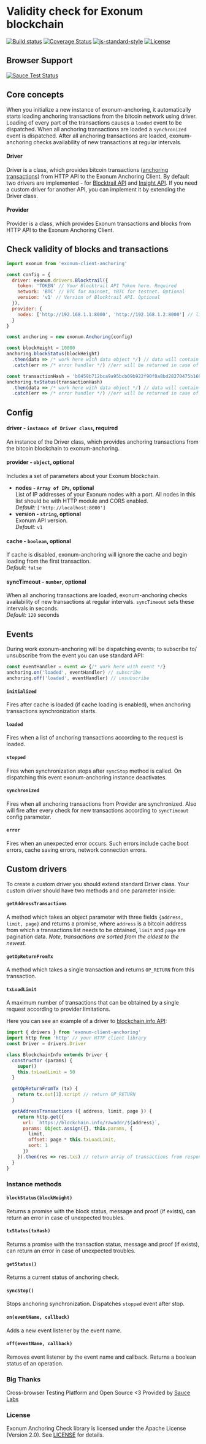 # Validity check for Exonum blockchain
[![Build status][travis-image]][travis-url]
[![Coverage Status][coveralls-image]][coveralls-url]
[![js-standard-style][codestyle-image]][codestyle-url]
[![License][license-image]][license-url]

[sause-image]: https://saucelabs.com/browser-matrix/Exonum.svg
[sause-url]: https://saucelabs.com/u/Exonum
[travis-image]: https://travis-ci.org/exonum/exonum-client-anchoring.svg?branch=master
[travis-url]: https://travis-ci.org/exonum/exonum-client-anchoring
[coveralls-image]: https://coveralls.io/repos/github/exonum/exonum-client-anchoring/badge.svg?branch=master
[coveralls-url]: https://coveralls.io/github/exonum/exonum-client-anchoring?branch=master
[codestyle-image]: https://img.shields.io/badge/code%20style-standard-brightgreen.svg
[codestyle-url]: http://standardjs.com
[license-image]: https://img.shields.io/github/license/exonum/exonum-client.svg?style=flat-square
[license-url]: https://opensource.org/licenses/Apache-2.0

## Browser Support
[![Sauce Test Status][sause-image]][sause-url]


## Core concepts
When you initialize a new instance of exonum-anchoring, it automatically starts
loading anchoring transactions from the bitcoin network using driver. Loading of
every part of the transactions causes a `loaded` event to be dispatched. When
all anchoring transactions are loaded a `synchronized` event is dispatched.
After all anchoring transactions are loaded, exonum-anchoring checks
availability of new transactions at regular intervals.

#### Driver
Driver is a class, which provides bitcoin transactions
([anchoring transactions](https://exonum.com/doc/advanced/bitcoin-anchoring/))
from HTTP API to the Exonum Anchoring Client. By default  two drivers are
implemented - for [Blocktrail API](https://blocktrail.com) and
[Insight API](https://github.com/bitpay/insight-api). If you need a custom
driver for another API, you can implement it by extending the Driver class.

#### Provider
Provider is a class, which provides Exonum transactions and blocks from HTTP
API to the Exonum Anchoring Client.

## Check validity of blocks and transactions
```js
import exonum from 'exonum-client-anchoring'

const config = {
  driver: exonum.drivers.Blocktrail({
    token: 'TOKEN' // Your Blocktrail API Token here. Required
    network: 'BTC' // BTC for mainnet, tBTC for testnet. Optional
    version: 'v1' // Version of Blocktrail API. Optional
  }),
  provider: {
    nodes: ['http://192.168.1.1:8000', 'http://192.168.1.2:8000'] // list of IP addresses of Exonum nodes
  }
}

const anchoring = new exonum.Anchoring(config)

const blockHeight = 10000
anchoring.blockStatus(blockHeight)
  .then(data => /* work here with data object */) // data will contain status of block and proof
  .catch(err => /* error handler */) //err will be returned in case of network or unexpected errors

const transactionHash = 'b0459b712bca9a95bcb09b922f90f8a8bd28270475b169b7bcc281270ab38338'
anchoring.txStatus(transactionHash)
  .then(data => /* work here with data object */) // data will contain status of transaction and proof
  .catch(err => /* error handler */) //err will be returned in case of network or unexpected errors

```
## Config
#### driver - `instance of Driver class`, required
An instance of the Driver class, which provides anchoring transactions from the
bitcoin blockchain to exonum-anchoring.
#### provider - `object`, optional
Includes a set of parameters about your Exonum blockchain.
* **nodes - `Array of IPs`, optional**  
List of IP addresses of your Exonum nodes with a port. All nodes in this list
should be with HTTP module and CORS enabled.  
*Default:* `['http://localhost:8000']`
* **version - `string`, optional**  
Exonum API version.  
*Default:* `v1`
#### cache - `boolean`, optional
If cache is disabled, exonum-anchoring will ignore the cache and begin loading
from the first transaction.  
*Default:* `false`
#### syncTimeout - `number`, optional
When all anchoring transactions are loaded, exonum-anchoring checks availability
of new transactions at regular intervals. `syncTimeout` sets these intervals in
seconds.  
*Default:* `120` seconds

## Events
During work exonum-anchoring will be dispatching events; to subscribe to/
unsubscribe from the event you can use standard API:
```js
const eventHandler = event => {/* work here with event */}
anchoring.on('loaded', eventHandler) // subscribe
anchoring.off('loaded', eventHandler) // unsubscribe
```
#### `initialized`
Fires after cache is loaded (if cache loading is enabled), when anchoring
transactions synchronization starts.

#### `loaded`
Fires when a list of anchoring transactions according to the request is loaded.

#### `stopped`
Fires when synchronization stops after `syncStop` method is called. On
dispatching this event exonum-anchoring instance deactivates.

#### `synchronized`
Fires when all anchoring transactions from Provider are synchronized. Also will
fire after every check for new transactions according to `syncTimeout` config
parameter.

#### `error`
Fires when an unexpected error occurs. Such errors include cache boot errors,
cache saving errors, network connection errors.

## Custom drivers
To create a custom driver you should extend standard Driver class. Your custom
driver should have two methods and one parameter inside:
#### `getAddressTransactions`
A method which takes an object parameter with three fields
`{address, limit, page}` and returns a promise, where `address` is a
bitcoin address from which a transactions list needs to be obtained, `limit`
and `page` are pagination data. *Note, transactions are sorted from the oldest
to the newest.*

#### `getOpReturnFromTx`
A method which takes a single transaction and returns `OP_RETURN` from this
transaction.

#### `txLoadLimit`
A maximum number of transactions that can be obtained by a single request
according to provider limitations.

Here you can see an example of a driver to [blockchain.info API](https://blockchain.info/api/blockchain_api):
```js
import { drivers } from 'exonum-client-anchoring'
import http from 'http' // your HTTP client library
const Driver = drivers.Driver

class BlockchainInfo extends Driver {
  constructor (params) {
    super()
    this.txLoadLimit = 50
  }

  getOpReturnFromTx (tx) {
    return tx.out[1].script // return OP_RETURN
  }

  getAddressTransactions ({ address, limit, page }) {
    return http.get({
      url: `https://blockchain.info/rawaddr/${address}`,
      params: Object.assign({}, this.params, {
        limit,
        offset: page * this.txLoadLimit,
        sort: 1
      })
    }).then(res => res.txs) // return array of transactions from response
  }
}
```

### Instance methods
#### `blockStatus(blockHeight)`
Returns a promise with the block status, message and proof (if exists), 
can return an error in case of unexpected troubles.
#### `txStatus(txHash)`
Returns a promise with the transaction status, message and proof (if exists),
can return an error in case of unexpected troubles.
#### `getStatus()`
Returns a current status of anchoring check.
#### `syncStop()`
Stops anchoring synchronization. Dispatches `stopped` event after stop.
#### `on(eventName, callback)`
Adds a new event listener by the event name.
#### `off(eventName, callback)`
Removes event listener by the event name and callback. Returns a boolean status of an operation.


### Big Thanks

Cross-browser Testing Platform and Open Source <3 Provided by
[Sauce Labs][homepage]

[homepage]: https://saucelabs.com

### License

Exonum Anchoring Check library is licensed under the Apache License
(Version 2.0). See [LICENSE](LICENSE) for details.
